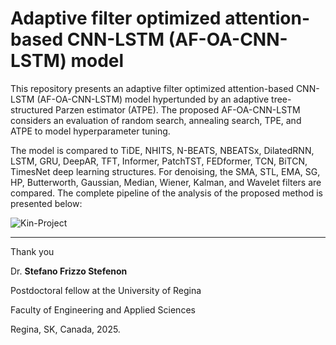 # Adaptive filter optimized attention-based CNN-LSTM (AF-OA-CNN-LSTM) model

This repository presents an adaptive filter optimized attention-based CNN-LSTM (AF-OA-CNN-LSTM) model hypertunded by an adaptive tree-structured Parzen estimator (ATPE).
The proposed AF-OA-CNN-LSTM considers an evaluation of random search, annealing search, TPE, and ATPE to model hyperparameter tuning.

The model is compared to TiDE, NHITS, N-BEATS, NBEATSx, DilatedRNN, LSTM, GRU, DeepAR, TFT, Informer, PatchTST, FEDformer, TCN, BiTCN, TimesNet deep learning structures. 
For denoising, the SMA, STL, EMA, SG, HP, Butterworth, Gaussian, Median, Wiener, Kalman, and Wavelet filters are compared.
The complete pipeline of the analysis of the proposed method is presented below:

![Kin-Project](https://github.com/user-attachments/assets/dcdf6038-88ef-48ba-8b7f-ca8a73881e3c)

---

Thank you

Dr. **Stefano Frizzo Stefenon**

Postdoctoral fellow at the University of Regina

Faculty of Engineering and Applied Sciences

Regina, SK, Canada, 2025.
